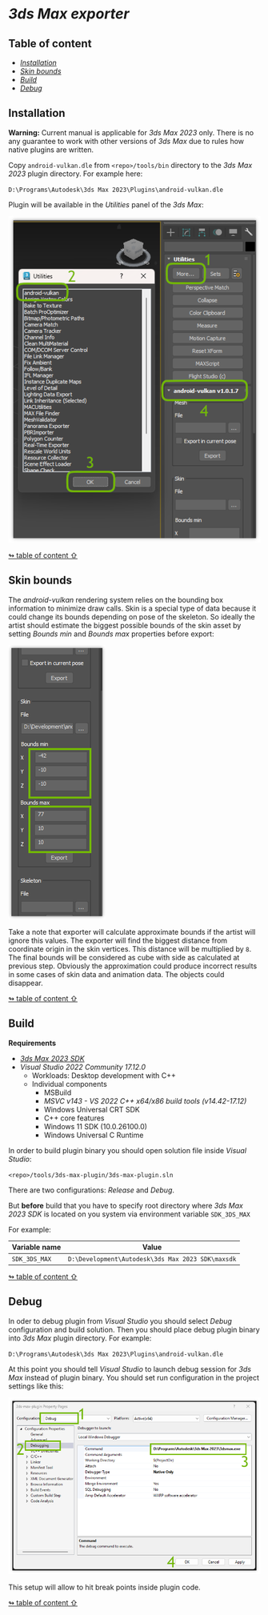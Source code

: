 # _3ds Max exporter_

## <a id="table-of-content">Table of content</a>

- [_Installation_](#installation)
- [_Skin bounds_](#skin-bounds)
- [_Build_](#build)
- [_Debug_](#debug)

## <a id="installation">Installation</a>

**Warning:** Current manual is applicable for _3ds Max 2023_ only. There is no any guarantee to work with other versions of _3ds Max_ due to rules how native plugins are written.

Copy `android-vulkan.dle` from `<repo>/tools/bin` directory to the _3ds Max 2023_ plugin directory. For example here:

`D:\Programs\Autodesk\3ds Max 2023\Plugins\android-vulkan.dle`

Plugin will be available in the _Utilities_ panel of the _3ds Max_:

<img src="./images/3ds-max-plugin.png"/>

[↬ table of content ⇧](#table-of-content)

## <a id="skin-bounds">Skin bounds</a>

The _android-vulkan_ rendering system relies on the bounding box information to minimize draw calls. Skin is a special type of data because it could change its bounds depending on pose of the skeleton. So ideally the artist should estimate the biggest possible bounds of the skin asset by setting _Bounds min_ and _Bounds max_ properties before export:

<img src="./images/skin-bounds.png"/>

Take a note that exporter will calculate approximate bounds if the artist will ignore this values. The exporter will find the biggest distance from coordinate origin in the skin vertices. This distance will be multiplied by `8`. The final bounds will be considered as cube with side as calculated at previous step. Obviously the approximation could produce incorrect results in some cases of skin data and animation data. The objects could disappear.

[↬ table of content ⇧](#table-of-content)

## <a id="build">Build</a>

**Requirements**

- [_3ds Max 2023 SDK_](https://aps.autodesk.com/developer/overview/3ds-max#3dsmax-sdk)
- _Visual Studio 2022 Community 17.12.0_
  - Workloads: Desktop development with C++
  - Individual components
    - MSBuild
    - _MSVC v143 - VS 2022 C++ x64/x86 build tools (v14.42-17.12)_
    - Windows Universal CRT SDK
    - C++ core features
    - Windows 11 SDK (10.0.26100.0)
    - Windows Universal C Runtime

In order to build plugin binary you should open solution file inside _Visual Studio_:

`<repo>/tools/3ds-max-plugin/3ds-max-plugin.sln`

There are two configurations: _Release_ and _Debug_.

But **before** build that you have to specify root directory where _3ds Max 2023 SDK_ is located on you system via environment variable `SDK_3DS_MAX`

For example:

Variable name | Value
--- | ---
`SDK_3DS_MAX` | `D:\Development\Autodesk\3ds Max 2023 SDK\maxsdk`

[↬ table of content ⇧](#table-of-content)

## <a id="debug">Debug</a>

In oder to debug plugin from _Visual Studio_ you should select _Debug_ configuration and build solution. Then you should place debug plugin binary into _3ds Max_ plugin directory. For example:

`D:\Programs\Autodesk\3ds Max 2023\Plugins\android-vulkan.dle`

At this point you should tell _Visual Studio_ to launch debug session for _3ds Max_ instead of plugin binary. You should set run configuration in the project settings like this:

<img src="./images/3ds-max-debug.png"/>

This setup will allow to hit break points inside plugin code.

[↬ table of content ⇧](#table-of-content)
